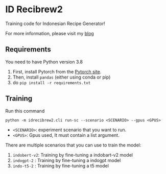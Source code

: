 # ID Recibrew2

Training code for Indonesian Recipe Generator! 

For more information, please visit my [blog](https://haryoa.github.io/posts/id-recipe-generator)

## Requirements

You need to have Python version 3.8

1. First, install Pytorch from the [Pytorch site](https://pytorch.org/).
2. Then, install `pandas` (either using conda or pip)
3. do `pip install -r requirements.txt`

## Training

Run this command

```
python -m idrecibrew2.cli run-sc --scenario <SCENARIO> --gpus <GPUS>
```

- `<SCENARIO>`: experiment scenario that you want to run.
- `<GPUS>`: Gpus used, It must contain a list argument.

There are multiple scenarios that you can use to train the model:

1. `indobert-v2`: Training by fine-tuning a indobart-v2 model
2. `indogpt-2` : Training by fine-tuning a indogpt model
3. `indo-t5-2` : Training by fine-tuning a t5 model

